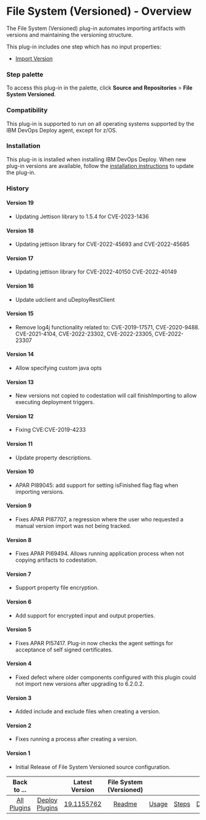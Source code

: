 
# File System (Versioned) - Overview


The File System (Versioned) plug-in automates importing artifacts with versions and maintaining the versioning structure.

This plug-in includes one step which has no input properties:

* [Import Version](#import_version)


### Step palette

To access this plug-in in the palette, click **Source and Repositories** > **File System Versioned**.

### Compatibility

This plug-in is supported to run on all operating systems supported by the IBM DevOps Deploy agent, except for z/OS.

### Installation

This plug-in is installed when installing IBM DevOps Deploy. When new plug-in versions are available, follow the [installation instructions](https://community.ibm.com/community/user/wasdevops/blogs/laurel-dickson-bull1/2022/06/13/install-plugins "Installing plug-ins in DevOps Deploy") to update the plug-in.

### History

#### Version 19

*  Updating Jettison library to 1.5.4 for CVE-2023-1436 

#### Version 18

* Updating jettison library for CVE-2022-45693 and CVE-2022-45685
#### Version 17

* Updating jettison library for CVE-2022-40150 CVE-2022-40149
#### Version 16

* Update udclient and uDeployRestClient
#### Version 15

* Remove log4j functionality related to: CVE-2019-17571, CVE-2020-9488. CVE-2021-4104, CVE-2022-23302, CVE-2022-23305, CVE-2022-23307
#### Version 14

* Allow specifying custom java opts
#### Version 13

* New versions not copied to codestation will call finishImporting to allow executing deployment triggers.
#### Version 12

* Fixing CVE:CVE-2019-4233
#### Version 11

* Update property descriptions.
#### Version 10

*  APAR PI89045: add support for setting isFinished flag flag when importing versions.

#### Version 9

* Fixes APAR PI87707, a regression where the user who requested a manual version import was not being tracked.

#### Version 8

* Fixes APAR PI69494. Allows running application process when not copying artifacts to codestation.

#### Version 7

* Support property file encryption.

#### Version 6

* Add support for encrypted input and output properties.

#### Version 5

* Fixes APAR PI57417. Plug-in now checks the agent settings for acceptance of self signed certificates.

#### Version 4

* Fixed defect where older components configured with this plugin could not import new versions after upgrading to 6.2.0.2.

#### Version 3

* Added include and exclude files when creating a version.

#### Version 2

* Fixes running a process after creating a version.

#### Version 1

* Initial Release of File System Versioned source configuration.

|Back to ...||Latest Version|File System (Versioned) ||||
| :---: | :---: | :---: | :---: | :---: | :---: | :---: |
|[All Plugins](../../index.md)|[Deploy Plugins](../README.md)|[19.1155762](https://raw.githubusercontent.com/UrbanCode/IBM-UCD-PLUGINS/main/files/FileSystemVersionedSourceConfig/ucd-FileSystemVersionedSourceConfig-19.1155762.zip)|[Readme](README.md)|[Usage](usage.md)|[Steps](steps.md)|[Downloads](downloads.md)|
